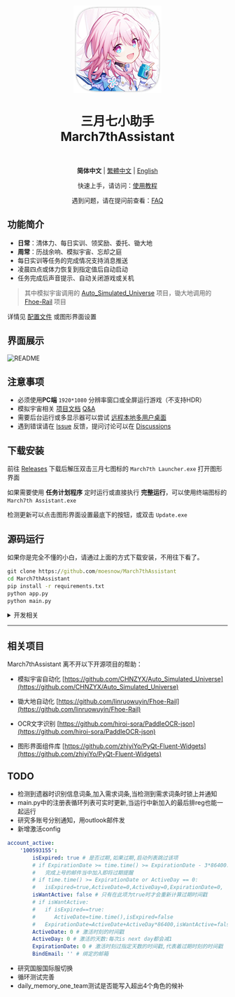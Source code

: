 <div align="center">
<p>
    <img src="./assets/screenshot/March7th.png">
</p>

<h1>
三月七小助手<br>
March7thAssistant
</h1>

<p>
    <img alt="" src="https://img.shields.io/badge/platform-Windows-blue?style=flat-square&color=4096d8" />
    <img alt="" src="https://img.shields.io/github/last-commit/moesnow/March7thAssistant?style=flat-square&color=f18cb9" />
    <img alt="" src="https://img.shields.io/github/v/release/moesnow/March7thAssistant?style=flat-square&color=4096d8" />
    <img alt="" src="https://img.shields.io/github/downloads/moesnow/March7thAssistant/total?style=flat-square&color=f18cb9" />
</p>

**简体中文** | [繁體中文](./README_TW.md) | [English](./README_EN.md)

快速上手，请访问：[使用教程](https://moesnow.github.io/March7thAssistant/#/assets/docs/Tutorial)

遇到问题，请在提问前查看：[FAQ](https://moesnow.github.io/March7thAssistant/#/assets/docs/FAQ)

</div>

## 功能简介

- **日常**：清体力、每日实训、领奖励、委托、锄大地
- **周常**：历战余响、模拟宇宙、忘却之庭
- 每日实训等任务的完成情况支持消息推送
- 凌晨四点或体力恢复到指定值后自动启动
- 任务完成后声音提示、自动关闭游戏或关机

> 其中模拟宇宙调用的 [Auto_Simulated_Universe](https://github.com/CHNZYX/Auto_Simulated_Universe) 项目，锄大地调用的 [Fhoe-Rail](https://github.com/linruowuyin/Fhoe-Rail) 项目

详情见 [配置文件](assets/config/config.example.yaml) 或图形界面设置 

## 界面展示

![README](assets/screenshot/README.png)

## 注意事项

- 必须使用**PC端** `1920*1080` 分辨率窗口或全屏运行游戏（不支持HDR）
- 模拟宇宙相关 [项目文档](https://asu.stysqy.top/)  [Q&A](https://asu.stysqy.top/guide/qa.html)
- 需要后台运行或多显示器可以尝试 [远程本地多用户桌面](https://asu.stysqy.top/guide/bs.html)
- 遇到错误请在 [Issue](https://github.com/moesnow/March7thAssistant/issues) 反馈，提问讨论可以在 [Discussions](https://github.com/moesnow/March7thAssistant/discussions)

## 下载安装

前往 [Releases](https://github.com/moesnow/March7thAssistant/releases/latest) 下载后解压双击三月七图标的 `March7th Launcher.exe` 打开图形界面

如果需要使用 **任务计划程序** 定时运行或直接执行 **完整运行**，可以使用终端图标的 `March7th Assistant.exe`

检测更新可以点击图形界面设置最底下的按钮，或双击 `Update.exe`

## 源码运行

如果你是完全不懂的小白，请通过上面的方式下载安装，不用往下看了。

```cmd
git clone https://github.com/moesnow/March7thAssistant
cd March7thAssistant
pip install -r requirements.txt
python app.py
python main.py
```

<details>
<summary>开发相关</summary>

获取 crop 参数表示的裁剪坐标可以通过图形界面设置内的捕获截图功能

python main.py 后面支持参数 fight/universe/forgottenhall 等

</details>

---

## 相关项目

March7thAssistant 离不开以下开源项目的帮助：

- 模拟宇宙自动化 [https://github.com/CHNZYX/Auto_Simulated_Universe](https://github.com/CHNZYX/Auto_Simulated_Universe)

- 锄大地自动化 [https://github.com/linruowuyin/Fhoe-Rail](https://github.com/linruowuyin/Fhoe-Rail)

- OCR文字识别 [https://github.com/hiroi-sora/PaddleOCR-json](https://github.com/hiroi-sora/PaddleOCR-json)

- 图形界面组件库 [https://github.com/zhiyiYo/PyQt-Fluent-Widgets](https://github.com/zhiyiYo/PyQt-Fluent-Widgets)

## TODO

- 检测到遗器时识别信息词条,加入需求词条,当检测到需求词条时锁上并通知
- main.py中的注册表循环列表可实时更新,当运行中新加入的最后排reg也能一起运行
- 研究多账号分别通知，用outlook邮件发
- 新增激活config
```yaml
account_active:
    '100593155':
        isExpired: true # 是否过期,如果过期,启动列表跳过该项
        # if ExpirationDate >= time.time() >= ExpirationDate - 3*86400:
        #   完成上号的邮件当中加入即将过期提醒
        # if time.time() >= ExpirationDate or ActiveDay == 0:
        #   isExpired=true,ActiveDate=0,ActiveDay=0,ExpirationDate=0,
        isWantActive: false # 只有在此项为true时才会重新计算过期时间戳
        # if isWantActive:
        #   if isExpired==true:
        #      ActiveDate=time.time(),isExpired=false
        #   ExpirationDate=ActiveDate+ActiveDay*86400,isWantActive=false
        ActiveDate: 0 # 激活时刻的时间戳
        ActiveDay: 0 # 激活的天数:每次is next day都会减1
        ExpirationDate: 0 # 激活时刻过指定天数的时间戳,代表着过期时刻的时间戳
        BindEmail: '' # 绑定的邮箱

```
- 研究国服国际服切换
- 循环测试完善
- daily_memory_one_team测试是否能写入超出4个角色的候补


